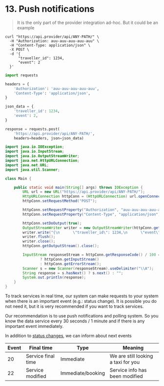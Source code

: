 # 13. Push notifications

> It is the only part of the provider integration ad-hoc. But it could be an example

```shell
curl "https://api.provider/api/ANY-PATH/" \
  -H "Authorization: auu-auu-auu-auu-auu" \
  -H "Content-Type: application/json" \
  -X POST \
  -d '{
      "traveller_id": 1234,
      "event": 2
  }'
```
```python
import requests

headers = {
    'Authorization': 'auu-auu-auu-auu-auu',
    'Content-Type': 'application/json',
}

json_data = {
    'traveller_id': 1234,
    'event': 2,
}

response = requests.post(
	'https://api.provider/api/ANY-PATH/',
	headers=headers, json=json_data)
```
```java
import java.io.IOException;
import java.io.InputStream;
import java.io.OutputStreamWriter;
import java.net.HttpURLConnection;
import java.net.URL;
import java.util.Scanner;

class Main {

	public static void main(String[] args) throws IOException {
		URL url = new URL("https://api.provider/api/ANY-PATH/");
		HttpURLConnection httpConn = (HttpURLConnection) url.openConnection();
		httpConn.setRequestMethod("POST");

		httpConn.setRequestProperty("Authorization", "auu-auu-auu-auu-auu");
		httpConn.setRequestProperty("Content-Type", "application/json");

		httpConn.setDoOutput(true);
		OutputStreamWriter writer = new OutputStreamWriter(httpConn.getOutputStream());
		writer.write("{\n      \"traveller_id\": 1234,\n      \"event\": 2\n  }");
		writer.flush();
		writer.close();
		httpConn.getOutputStream().close();

		InputStream responseStream = httpConn.getResponseCode() / 100 == 2
				? httpConn.getInputStream()
				: httpConn.getErrorStream();
		Scanner s = new Scanner(responseStream).useDelimiter("\\A");
		String response = s.hasNext() ? s.next() : "";
		System.out.println(response);
	}
}
```

To track services in real time, our system can make requests to your system when there is an important event (e.g.: status change). It is possible you do not need it, but it is very recommended if you want to track services.

Our recommendation is to use push notifications and polling system. So you know the data service every 30 seconds / 1 minute and if there is any important event immediately.

In addition to [status changes][service-status], we can inform about next events

Event   | Final time                  | Type          | Meaning
--------| --------------------------- |---------------|-----------
20      | Service final time          |  Immediate    | We are still looking a taxi for you
22      | Service modified            |  Immediate/booking | Service info has been modified


<!-- Link section -->
  [service-status]:  /#10-7-service-status